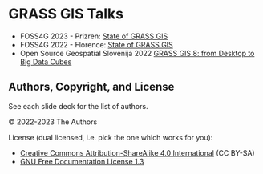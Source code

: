 # GRASS GIS Talks

* FOSS4G 2023 - Prizren: [State of GRASS GIS](https://ctu-geoforall-lab.github.io/grass-gis-talk-foss4g-2023/foss4g2023.html)
* FOSS4G 2022 - Florence: [State of GRASS GIS](https://neteler.github.io/grass-gis-talks-markus/foss4g2022.html)
* Open Source Geospatial Slovenija 2022  [GRASS GIS 8: from Desktop to Big Data Cubes](https://htmlpreview.github.io/?https://github.com/neteler/grass-gis-talks-markus/blob/main/osgeo_slovenia_grassgis2022.html#/27)

## Authors, Copyright, and License

See each slide deck for the list of authors.

&copy; 2022-2023 The Authors

License (dual licensed, i.e. pick the one which works for you):
* [Creative Commons Attribution-ShareAlike 4.0 International](https://creativecommons.org/licenses/by-sa/4.0/) (CC BY-SA)
* [GNU Free Documentation License 1.3](https://www.gnu.org/licenses/fdl-1.3.en.html)

